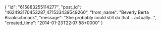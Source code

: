  {
   "id": "615883255114277",
   "post_id": "462493170453287_471533439549260",
   "from_name": "Beverly Berta Braakschmack",
   "message": "She probably could still do that... actually...",
   "created_time": "2014-01-23T22:07:58+0000"
 }
